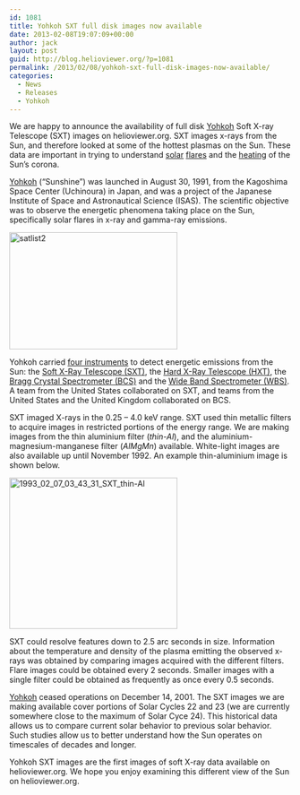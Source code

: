 ```yaml
---
id: 1081
title: Yohkoh SXT full disk images now available
date: 2013-02-08T19:07:09+00:00
author: jack
layout: post
guid: http://blog.helioviewer.org/?p=1081
permalink: /2013/02/08/yohkoh-sxt-full-disk-images-now-available/
categories:
  - News
  - Releases
  - Yohkoh
---
```

We are happy to announce the availability of full disk [Yohkoh](http://ylstone.physics.montana.edu/ylegacy/) Soft X-ray Telescope (SXT) images on helioviewer.org. SXT images x-rays from the Sun, and therefore looked at some of the hottest plasmas on the Sun. These data are important in trying to understand [solar](http://hesperia.gsfc.nasa.gov/sftheory/flare.htm) [flares](http://en.wikipedia.org/wiki/Solar_flare) and the [heating](http://en.wikipedia.org/wiki/Corona#Coronal_heating_problem) of the Sun&#8217;s corona.

[Yohkoh](http://www.isas.jaxa.jp/e/enterp/missions/yohkoh/index.shtml) (&#8220;Sunshine&#8221;) was launched in August 30, 1991, from the Kagoshima Space Center (Uchinoura) in Japan, and was a project of the Japanese Institute of Space and Astronautical Science (ISAS). The scientific objective was to observe the energetic phenomena taking place on the Sun, specifically solar flares in x-ray and gamma-ray emissions. 

[<img src="https://helioviewer-project.github.io/images/uploads/2013/02/satlist2-300x209.gif" alt="satlist2" width="300" height="209" class="aligncenter size-medium wp-image-1082" />](https://helioviewer-project.github.io/images/uploads/2013/02/satlist2.gif)

Yohkoh carried [four instruments](http://hesperia.gsfc.nasa.gov/sftheory/yohkoh.htm) to detect energetic emissions from the Sun: the [Soft X-Ray Telescope (SXT)](http://ylstone.physics.montana.edu/ylegacy/about_Y/sxt_background.html), the [Hard X-Ray Telescope (HXT)](http://ylstone.physics.montana.edu/ylegacy/about_Y/hxt.html), the [Bragg Crystal Spectrometer (BCS)](http://ylstone.physics.montana.edu/ylegacy/about_Y/bcs.html) and the [Wide Band Spectrometer (WBS)](http://ylstone.physics.montana.edu/ylegacy/about_Y/wbs.html). A team from the United States collaborated on SXT, and teams from the United States and the United Kingdom collaborated on BCS.

SXT imaged X-rays in the 0.25 &#8211; 4.0 keV range. SXT used thin metallic filters to acquire images in restricted portions of the energy range. We are making images from the thin aluminium filter (_thin-Al_), and the aluminium-magnesium-manganese filter (_AlMgMn_) available. White-light images are also available up until November 1992. An example thin-aluminium image is shown below.

[<img src="https://helioviewer-project.github.io/images/uploads/2013/02/1993_02_07_03_43_31_SXT_thin-Al-300x270.png" alt="1993_02_07_03_43_31_SXT_thin-Al" width="300" height="270" class="aligncenter size-medium wp-image-1092" sizes="(max-width: 300px) 100vw, 300px" />](https://helioviewer-project.github.io/images/uploads/2013/02/1993_02_07_03_43_31_SXT_thin-Al.png)

SXT could resolve features down to 2.5 arc seconds in size. Information about the temperature and density of the plasma emitting the observed x-rays was obtained by comparing images acquired with the different filters. Flare images could be obtained every 2 seconds. Smaller images with a single filter could be obtained as frequently as once every 0.5 seconds.

[Yohkoh](http://en.wikipedia.org/wiki/Yohkoh) ceased operations on December 14, 2001. The SXT images we are making available cover portions of Solar Cycles 22 and 23 (we are currently somewhere close to the maximum of Solar Cyce 24). This historical data allows us to compare current solar behavior to previous solar behavior. Such studies allow us to better understand how the Sun operates on timescales of decades and longer.

Yohkoh SXT images are the first images of soft X-ray data available on helioviewer.org. We hope you enjoy examining this different view of the Sun on helioviewer.org.

